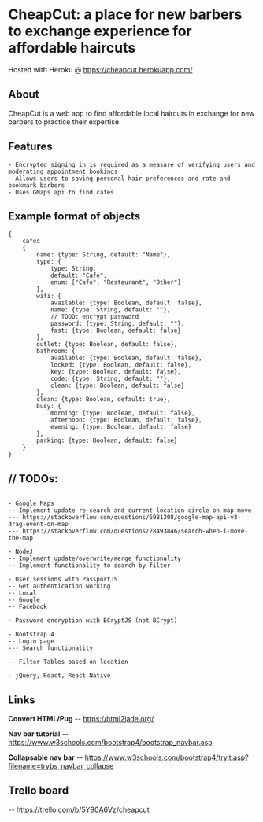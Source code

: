 # CheapCut: a place for new barbers to exchange experience for affordable haircuts
Hosted with Heroku @ https://cheapcut.herokuapp.com/

## About 
CheapCut is a web app to find affordable local haircuts in exchange for new barbers to practice their expertise

## Features
```
- Encrypted signing in is required as a measure of verifying users and moderating appointment bookings
- Allows users to saving personal hair preferences and rate and bookmark barbers
- Uses GMaps api to find cafes
```

## Example format of objects
```
{
	cafes
	{
		name: {type: String, default: "Name"},
		type: {
			type: String,
			default: "Cafe",
			enum: ["Cafe", "Restaurant", "Other"]
		},
		wifi: {
			available: {type: Boolean, default: false},
			name: {type: String, default: ""},
			// TODO: encrypt password
			password: {type: String, default: ""},
			fast: {type: Boolean, default: false}
		},
		outlet: {type: Boolean, default: false},
		bathroom: {
			available: {type: Boolean, default: false},
			locked: {type: Boolean, default: false},
			key: {type: Boolean, default: false},
			code: {type: String, default: ""},
			clean: {type: Boolean, default: false}
		},
		clean: {type: Boolean, default: true},
		busy: {
			morning: {type: Boolean, default: false},
			afternoon: {type: Boolean, default: false},
			evening: {type: Boolean, default: false}
		},
		parking: {type: Boolean, default: false}
	}
}

```
## // TODOs: 
```

- Google Maps
-- Implement update re-search and current location circle on map move
--- https://stackoverflow.com/questions/6981308/google-map-api-v3-drag-event-on-map
--- https://stackoverflow.com/questions/28493846/search-when-i-move-the-map

- NodeJ
-- Implement update/overwrite/merge functionality
-- Implement functionality to search by filter

- User sessions with PassportJS
-- Get authentication working
-- Local
-- Google
-- Facebook

- Password encryption with BCryptJS (not BCrypt)

- Bootstrap 4
-- Login page
--- Search functionality

-- Filter Tables based on location

- jQuery, React, React Native
```

## Links
**Convert HTML/Pug**
-- https://html2jade.org/

**Nav bar tutorial**
-- https://www.w3schools.com/bootstrap4/bootstrap_navbar.asp

**Collapsable nav bar**
-- https://www.w3schools.com/bootstrap4/tryit.asp?filename=trybs_navbar_collapse

## Trello board
-- https://trello.com/b/5Y90A6Vz/cheapcut
